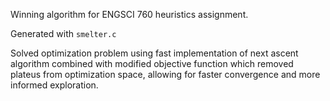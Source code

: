 Winning algorithm for ENGSCI 760 heuristics assignment.

Generated with `smelter.c`

Solved optimization problem using fast implementation of next ascent algorithm combined with modified objective function which removed plateus from optimization space, allowing for faster convergence and more informed exploration.
